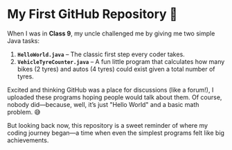 # My First GitHub Repository 🌟  

When I was in **Class 9**, my uncle challenged me by giving me two simple Java tasks:  

1. **`HelloWorld.java`** – The classic first step every coder takes.  
2. **`VehicleTyreCounter.java`** – A fun little program that calculates how many bikes (2 tyres) and autos (4 tyres) could exist given a total number of tyres.  

Excited and thinking GitHub was a place for discussions (like a forum!), I uploaded these programs hoping people would talk about them. Of course, nobody did—because, well, it’s just "Hello World" and a basic math problem. 😅  

But looking back now, this repository is a sweet reminder of where my coding journey began—a time when even the simplest programs felt like big achievements.  
